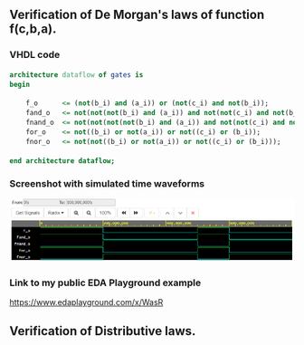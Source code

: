## Verification of De Morgan's laws of function f(c,b,a).

### VHDL code
```vhdl
architecture dataflow of gates is
begin

    f_o      <= (not(b_i) and (a_i)) or (not(c_i) and not(b_i));
    fand_o   <= not(not(not(b_i) and (a_i)) and not(not(c_i) and not(b_i)));
    fnand_o  <= not(not(not(not(b_i) and (a_i)) and not(not(c_i) and not(b_i))));
    for_o    <= not((b_i) or not(a_i)) or not((c_i) or (b_i));
    fnor_o   <= not(not((b_i) or not(a_i)) or not((c_i) or (b_i)));
    
end architecture dataflow;
```
### Screenshot with simulated time waveforms
![De Morgan's laws](https://github.com/michalizn/Digital-electronics-1/blob/main/Labs/01-gates/Images/Capture.PNG)

### Link to my public EDA Playground example
https://www.edaplayground.com/x/WasR

## Verification of Distributive laws.
